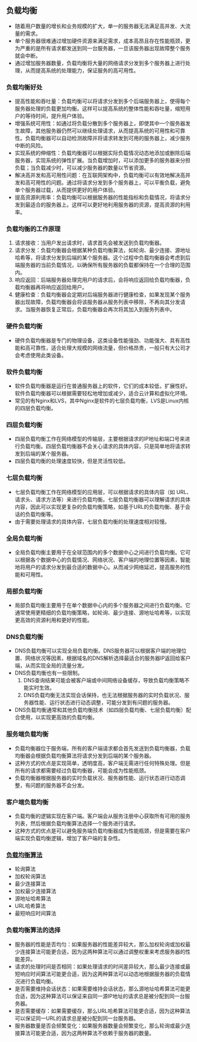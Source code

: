 ## 负载均衡
- 随着用户数量的增长和业务规模的扩大，单一的服务器无法满足高并发、大流量的需求。
- 单个服务器很难通过增加硬件资源来满足需求，成本高昂且存在性能瓶颈，更为严重的是所有请求都发送到同一台服务器，一旦该服务器出现故障整个服务就会中断。
- 通过增加服务器数量，负载均衡将大量的网络请求分发到多个服务器上进行处理，从而提高系统的处理能力，保证服务的高可用性。
### 负载均衡好处
- 提高性能和吞吐量：负载均衡可以将请求分发到多个后端服务器上，使得每个服务器处理的负载更加均衡。这样可以提高系统的整体性能和吞吐量，缩短用户的等待时间，提升用户体验。
- 增强系统可用性：如通过将负载分散到多个服务器上，即使其中一个服务器发生故障，其他服务器仍然可以继续处理请求，从而提高系统的可用性和可靠性。负载均衡器可以自动检测故障并将请求转发到可用的服务器上，减少服务中断的风险。
- 实现系统的伸缩性：负载均衡器可以根据实际负载情况动态地添加或删除后端服务器，实现系统的弹性扩展。当负载增加时，可以添加更多的服务器来分担负载；当负载减少时，可以减少服务器的数量以节省资源。
- 解决高并发和高可用性问题：在互联网架构中，负载均衡可以有效地解决高并发和高可用性的问题。通过将请求分发到多个服务器上，可以平衡负载，避免单个服务器过载，从而提供更好的用户体验。
- 提高资源利用率：负载均衡可以根据服务器的性能指标和负载情况，将请求分发到最适合的服务器上。这样可以更好地利用服务器的资源，提高资源的利用率。
### 负载均衡的工作原理
1. 请求接收：当用户发出请求时，请求首先会被发送到负载均衡器。
2. 请求分发：负载均衡器会根据某种负载均衡算法，如轮询、最少连接、源地址哈希等，将请求分发到后端的某个服务器。这个过程中负载均衡器会考虑到后端服务器的当前负载情况，以确保所有服务器的负载都保持在一个合理的范围内。
3. 响应返回：后端服务器处理完用户的请求后，会将响应返回给负载均衡器，负载均衡器再将响应返回给用户。
4. 健康检查：负载均衡器会定期对后端服务器进行健康检查，如果发现某个服务器出现故障，负载均衡器会将该服务器从服务列表中移除，不再向其分发请求。当服务器恢复正常后，负载均衡器会再次将其加入到服务列表中。
### 硬件负载均衡
- 硬件负载均衡器是专门的物理设备，这类设备性能强劲、功能强大、具有高性能和高可靠性，适合处理大规模的网络流量，但价格昂贵，一般只有大公司才会考虑使用此类设备。
### 软件负载均衡
- 软件负载均衡器是运行在普通服务器上的软件，它们的成本较低，扩展性好。软件负载均衡器可以根据需要轻松地增加或减少，适合云计算和虚拟化环境。
- 常见的有Nginx和LVS，其中Nginx是软件的七层负载均衡，LVS是Linux内核的四层负载均衡。
### 四层负载均衡
- 四层负载均衡工作在网络模型的传输层，主要根据请求的IP地址和端口号来进行负载均衡。四层负载均衡器不会关心请求的具体内容，只是简单地将请求转发到后端的某个服务器。
- 四层负载均衡的处理速度较快，但是灵活性较低。
### 七层负载均衡
- 七层负载均衡工作在网络模型的应用层，可以根据请求的具体内容（如 URL、请求头、请求方法等）来进行负载均衡。七层负载均衡器可以理解请求的具体内容，因此可以实现更复杂的负载均衡策略，如基于URL的负载均衡、基于会话的负载均衡等。
- 由于需要处理请求的具体内容，七层负载均衡的处理速度相对较慢。
### 全局负载均衡
- 全局负载均衡主要用于在全球范围内的多个数据中心之间进行负载均衡。它可以根据各个数据中心的负载情况、网络状况、客户端的地理位置等因素，智能地将用户的请求分发到最合适的数据中心。从而减少网络延迟，提高服务的性能和可用性。
### 局部负载均衡
- 局部负载均衡主要用于在单个数据中心内的多个服务器之间进行负载均衡。它通常使用更精细的负载均衡策略，如轮询、最少连接、源地址哈希等，以实现更高效的资源利用和更好的性能。
### DNS负载均衡
- DNS负载均衡可以实现全局负载均衡。DNS服务器可以根据客户端的地理位置、网络状况等因素，根据域名的DNS解析选择最适合的服务器IP返回给客户端，从而实现全局的流量分发。
- DNS负载均衡也有一些限制。
  1. DNS查询结果可能会被客户端或中间网络设备缓存，导致负载均衡策略不能实时生效。
  2. DNS负载均衡无法实现会话保持，也无法根据服务器的实时负载状况、服务器性能、运行状态进行动态调整，可能分发到有问题的服务器。
- DNS负载均衡通常和其他负载均衡技术（如四层负载均衡、七层负载均衡）配合使用，以实现更高效的负载均衡。
### 服务端负载均衡
- 负载均衡器位于服务端，所有的客户端请求都会首先发送到负载均衡器，负载均衡器会根据负载均衡算法将请求分发到后端的某个服务器。
- 这种方式的优点是实现简单，透明度高，客户端无需进行任何特殊处理。但是所有的请求都需要经过负载均衡器，可能会成为性能瓶颈。
- 负载均衡器根据服务器的实时负载状况、服务器性能、运行状态进行动态调整，有问题的服务器不会分发。
### 客户端负载均衡
- 负载均衡的逻辑实现在客户端。客户端会从服务注册中心获取所有可用的服务列表，然后根据负载均衡算法选择一个服务进行请求。
- 这种方式的优点是可以避免服务端负载均衡器成为性能瓶颈，但是需要在客户端实现负载均衡逻辑，增加了客户端的复杂性。
### [负载均衡算法](https://www.zhihu.com/question/61783920/answer/3223446673)
- 轮询算法
- 加权轮询算法
- 最少连接算法
- 加权最少连接算法
- 源地址哈希算法
- URL哈希算法
- 最短响应时间算法
### 负载均衡算法的选择
- 服务器的性能是否均匀：如果服务器的性能差异较大，那么加权轮询或加权最少连接算法可能更合适，因为这两种算法可以通过调整权重来考虑服务器的性能差异。
- 请求的处理时间是否相同：如果处理请求的时间差异较大，那么最少连接或最短响应时间算法可能更合适，因为这两种算法可以动态地根据服务器的负载情况进行负载均衡。
- 是否需要维持会话状态：如果需要维持会话状态，那么源地址哈希算法可能更合适，因为这种算法可以保证来自同一源IP地址的请求总是被分配到同一台服务器。
- 是否需要缓存：如果需要缓存，那么URL哈希算法可能更合适，因为这种算法可以保证同一URL的请求总是被分配到同一台服务器。
- 服务器数量是否会频繁变化：如果服务器数量会频繁变化，那么轮询或最少连接算法可能更合适，因为这两种算法不依赖于服务器的数量。
